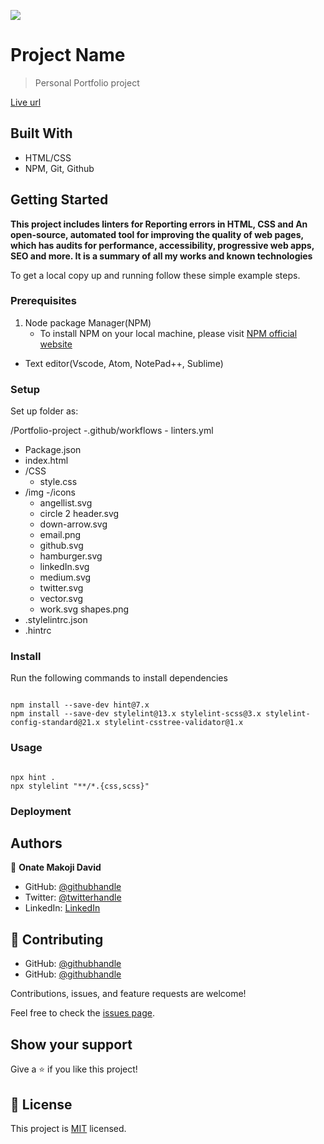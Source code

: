 ![](https://img.shields.io/badge/Microverse-blueviolet)

# Project Name

> Personal Portfolio project

[Live url](https://acedavon.github.io/Portfolio-project/)

## Built With

- HTML/CSS
- NPM, Git, Github

## Getting Started

**This project includes linters for Reporting errors in HTML, CSS and An open-source, automated tool for improving the quality of web pages, which has audits for performance, accessibility, progressive web apps, SEO and more. It is a summary of all my works and known technologies**

To get a local copy up and running follow these simple example steps.

### Prerequisites

1. Node package Manager(NPM)
   - To install NPM on your local machine, please visit [ NPM official website](https://nodejs.org/en/download/)

- Text editor(Vscode, Atom, NotePad++, Sublime)

### Setup

Set up folder as:

/Portfolio-project
-.github/workflows - linters.yml

- Package.json
- index.html
- /CSS
  - style.css
- /img
  -/icons
  - angellist.svg
  - circle 2 header.svg
  - down-arrow.svg
  - email.png
  - github.svg
  - hamburger.svg
  - linkedIn.svg
  - medium.svg
  - twitter.svg
  - vector.svg
  - work.svg
    shapes.png
- .stylelintrc.json
- .hintrc

### Install

Run the following commands to install dependencies

```

npm install --save-dev hint@7.x
npm install --save-dev stylelint@13.x stylelint-scss@3.x stylelint-config-standard@21.x stylelint-csstree-validator@1.x

```

### Usage

```

npx hint .
npx stylelint "**/*.{css,scss}"

```

### Deployment

## Authors

👤 **Onate Makoji David**

- GitHub: [@githubhandle](https://github.com/aceDavon)
- Twitter: [@twitterhandle](https://twitter.com/Sharkleshevon)
- LinkedIn: [LinkedIn](https://linkedin.com/in/david-makoji-b6090971)

## 🤝 Contributing

- GitHub: [@githubhandle](https://github.com/KebebewAbabu)
- GitHub: [@githubhandle](https://github.com/DebbyMiressa)

Contributions, issues, and feature requests are welcome!

Feel free to check the [issues page](../../issues/).

## Show your support

Give a ⭐️ if you like this project!

## 📝 License

This project is [MIT](./MIT.md) licensed.
